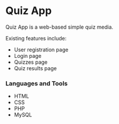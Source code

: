 # Quiz App

Quiz App is a web-based simple quiz media.

Existing features include:
- User registration page
- Login page
- Quizzes page
- Quiz results page

### Languages and Tools

- HTML
- CSS
- PHP
- MySQL
